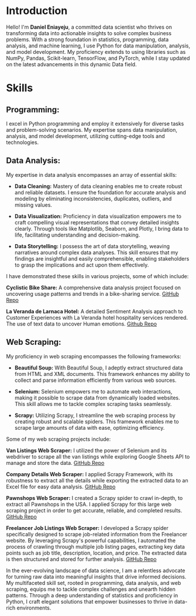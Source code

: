 # **Introduction**

Hello! I'm **Daniel Eniayeju**, a committed data scientist who thrives on transforming data into actionable insights to solve complex business problems. With a strong foundation in statistics, programming, data analysis, and machine learning, I use Python for data manipulation, analysis, and model development. My proficiency extends to using libraries such as NumPy, Pandas, Scikit-learn, TensorFlow, and PyTorch, while I stay updated on the latest advancements in this dynamic Data field.

# **Skills**

## **Programming:**
I excel in Python programming and employ it extensively for diverse tasks and problem-solving scenarios. My expertise spans data manipulation, analysis, and model development, utilizing cutting-edge tools and technologies.

## **Data Analysis:**
My expertise in data analysis encompasses an array of essential skills:

-  **Data Cleaning:**
Mastery of data cleaning enables me to create robust and reliable datasets. I ensure the foundation for accurate analysis and modeling by eliminating inconsistencies, duplicates, outliers, and missing values.

-  **Data Visualization:**
Proficiency in data visualization empowers me to craft compelling visual representations that convey detailed insights clearly. Through tools like Matplotlib, Seaborn, and Plotly, I bring data to life, facilitating understanding and decision-making.

-  **Data Storytelling:**
I possess the art of data storytelling, weaving narratives around complex data analyses. This skill ensures that my findings are insightful and easily comprehensible, enabling stakeholders to grasp the implications and act upon them effectively.

I have demonstrated these skills in various projects, some of which include:

**Cyclistic Bike Share:** A comprehensive data analysis project focused on uncovering usage patterns and trends in a bike-sharing service. [GitHub Repo](https://github.com/eniayejudaniel/Riding-the-Wave-of-Success-Strategies-for-Cyclistic-Bike-Share)

**La Veranda de Larnaca Hotel:** A detailed Sentiment Analysis approach to Customer Experiences with La Veranda hotel hospitality services rendered. The use of text data to uncover Human emotions. [Github Repo](https://github.com/eniayejudaniel/La-Veranda-Hotel-Customer-Reviews-)

## **Web Scraping:**
My proficiency in web scraping encompasses the following frameworks:

  - **Beautiful Soup:**
With Beautiful Soup, I adeptly extract structured data from HTML and XML documents. This framework enhances my ability to collect and parse information efficiently from various web sources.

  -  **Selenium:**
Selenium empowers me to automate web interactions, making it possible to scrape data from dynamically loaded websites. This skill allows me to tackle complex scraping tasks seamlessly.

  - **Scrapy:**
Utilizing Scrapy, I streamline the web scraping process by creating robust and scalable spiders. This framework enables me to scrape large amounts of data with ease, optimizing efficiency.

Some of my web scraping projects include:

**Van Listings Web Scraper:** I utilized the power of Selenium and its webdriver to scrape all the van listings while exploring Google Sheets API to manage and store the data. [GitHub Repo](https://github.com/eniayejudaniel/Van-Listings-Web-Scraper-and-Data-Management)

**Company Details Web Scraper:** I applied Scrapy Framework, with its robustness to extract all the details while exporting the extracted data to an Excel file for easy data analysis. [GitHub Repo](https://github.com/eniayejudaniel/Company-Details-Web-Scraping-with-Scrapy)

**Pawnshops Web Scraper:** I created a Scrapy spider to crawl in-depth, to extract all Pawnshops in the USA. I applied Scrapy for this large web scraping project in order to get accurate, reliable, and completed results. [GitHub Repo](https://github.com/eniayejudaniel/Pawn-Shops-In-US-Web-Scraper-with-Scrapy)

**Freelancer Job Listings Web Scraper:** I developed a Scrapy spider specifically designed to scrape job-related information from the Freelancer website. By leveraging Scrapy's powerful capabilities, I automated the process of crawling through multiple job listing pages, extracting key data points such as job title, description, location, and price. The extracted data is then structured and stored for further analysis. [GitHub Repo](https://github.com/eniayejudaniel/Freelancer-Job-Listings-Web-Scraper-with-Scrapy)

In the ever-evolving landscape of data science, I am a relentless advocate for turning raw data into meaningful insights that drive informed decisions. My multifaceted skill set, rooted in programming, data analysis, and web scraping, equips me to tackle complex challenges and unearth hidden patterns. Through a deep understanding of statistics and proficiency in Python, I craft elegant solutions that empower businesses to thrive in data-rich environments.
